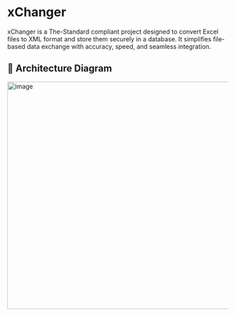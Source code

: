 # xChanger
xChanger is a The-Standard compliant project designed to convert Excel files to XML format and store them securely in a database. It simplifies file-based data exchange with accuracy, speed, and seamless integration.

## 🧠 Architecture Diagram
<img width="764" height="519" alt="image" src="https://github.com/user-attachments/assets/00a642e6-d16d-4bf3-831b-d0a867126947" />
